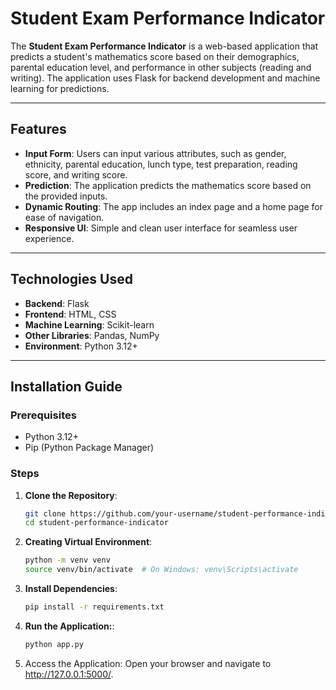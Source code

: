 # Student Exam Performance Indicator

The **Student Exam Performance Indicator** is a web-based application that predicts a student's mathematics score based on their demographics, parental education level, and performance in other subjects (reading and writing). The application uses Flask for backend development and machine learning for predictions.

---

## Features

- **Input Form**: Users can input various attributes, such as gender, ethnicity, parental education, lunch type, test preparation, reading score, and writing score.
- **Prediction**: The application predicts the mathematics score based on the provided inputs.
- **Dynamic Routing**: The app includes an index page and a home page for ease of navigation.
- **Responsive UI**: Simple and clean user interface for seamless user experience.

---

## Technologies Used

- **Backend**: Flask
- **Frontend**: HTML, CSS
- **Machine Learning**: Scikit-learn
- **Other Libraries**: Pandas, NumPy
- **Environment**: Python 3.12+

---

## Installation Guide

### Prerequisites
- Python 3.12+
- Pip (Python Package Manager)

### Steps
1. **Clone the Repository**:
   ```bash
   git clone https://github.com/your-username/student-performance-indicator.git
   cd student-performance-indicator
2. **Creating Virtual Environment**:
   ```bash
   python -m venv venv
   source venv/bin/activate  # On Windows: venv\Scripts\activate
3. **Install Dependencies**:
   ```bash
   pip install -r requirements.txt
4. **Run the Application:**:
   ```bash
   python app.py
5. Access the Application: Open your browser and navigate to http://127.0.0.1:5000/.
